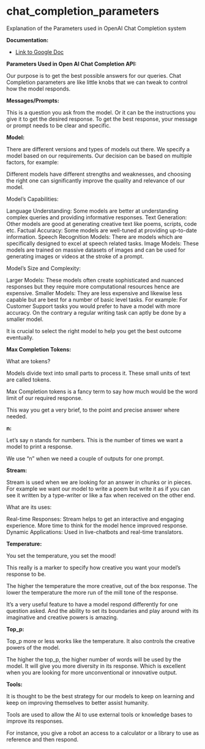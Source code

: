 # chat_completion_parameters
Explanation of the Parameters used in OpenAI Chat Completion system

**Documentation:**

* [Link to Google Doc](https://docs.google.com/document/d/1R-uhQqzy04WLlusZQfNOkms8Ex6gOwtHrCzqJdjG774/edit?usp=sharing)

**Parameters Used in Open AI Chat Completion API:**

Our purpose is to get the best possible answers for our queries. Chat Completion parameters are like little knobs that we can tweak to control how the model responds.

**Messages/Prompts:**

This is a question you ask from the model. 
Or it can be the instructions you give it to get the desired response. 
To get the best response, your message or prompt needs to be clear and specific.

**Model:** 

There are different versions and types of models out there. We specify a model based on our requirements. Our decision can be based on  multiple factors, for example: 

Different models have different strengths and weaknesses, and choosing the right one can significantly improve the quality and relevance of our model. 

Model’s Capabilities:

Language Understanding: Some models are better at understanding complex queries and providing informative responses.
Text Generation: Other models are good at generating creative text like poems, scripts, code etc.
Factual Accuracy: Some models are well-tuned at providing up-to-date information. 
Speech Recognition Models: There are models which are specifically designed to excel at speech related tasks. 
Image Models: These models are trained on massive datasets of images and can be used for generating images or videos at the stroke of a prompt. 

Model’s Size and Complexity:

Larger Models: These models often create sophisticated and nuanced responses but they require more computational resources hence are expensive. 
Smaller Models: They are less expensive and likewise less capable but are best for a number of basic level tasks. 
For example: For Customer Support tasks you would prefer to have a model with more accuracy. On the contrary a regular writing task can aptly be done by a smaller model. 

It is crucial to select the right model to help you get the best outcome eventually. 

**Max Completion Tokens:**

What are tokens?

Models divide text into small parts to process it. These small units of text are called tokens. 

Max Completion tokens is a fancy term to say how much would be the word limit of our required response.

This way you get a very brief, to the point and precise answer where needed. 

**n:** 

Let’s say n stands for numbers. This is the number of times we want a model to print a response. 

We use “n” when we need a couple of outputs for one prompt. 

**Stream:**

Stream is used when we are looking for an answer in chunks or in pieces. For example we want our model to write a poem but write it as if you can see it written by a type-writer or like a fax when received on the other end. 

What are its uses:

Real-time Responses: Stream helps to get an interactive and engaging experience. 
More time to think for the model hence improved response. 
Dynamic Applications: Used in live-chatbots and real-time translators. 

**Temperature:**

You set the temperature, you set the mood!

This really is a marker to specify how creative you want your model’s response to be. 

The higher the temperature the more creative, out of the box response. The lower the temperature the more run of the mill tone of the response. 

It’s a very useful feature to have a model respond differently for one question asked. And the ability to set its boundaries and play around with its imaginative and creative powers is amazing. 

**Top_p:**

Top_p more or less works like the temperature. It also controls the creative powers of the model. 

The higher the top_p, the higher number of words will be used by the model. It will give you more diversity in its response. Which is excellent when you are looking for more unconventional or innovative output. 

**Tools:**

It is thought to be the best strategy for our models to keep on learning and keep on improving themselves to better assist humanity. 

Tools are used to allow the AI to use external tools or knowledge bases to improve its responses.

For instance, you give a robot an access to a calculator or a library to use as reference and then respond. 



